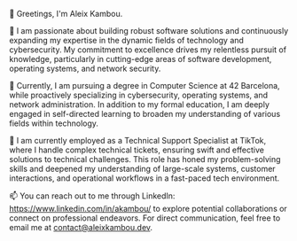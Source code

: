 👋 Greetings, I'm Aleix Kambou.

👀 I am passionate about building robust software solutions and continuously expanding my expertise in the dynamic fields of technology and cybersecurity. My commitment to excellence drives my relentless pursuit of knowledge, particularly in cutting-edge areas of software development, operating systems, and network security.

🌱 Currently, I am pursuing a degree in Computer Science at 42 Barcelona, while proactively specializing in cybersecurity, operating systems, and network administration. In addition to my formal education, I am deeply engaged in self-directed learning to broaden my understanding of various fields within technology.

💼 I am currently employed as a Technical Support Specialist at TikTok, where I handle complex technical tickets, ensuring swift and effective solutions to technical challenges. This role has honed my problem-solving skills and deepened my understanding of large-scale systems, customer interactions, and operational workflows in a fast-paced tech environment.

📫 You can reach out to me through LinkedIn: https://www.linkedin.com/in/akambou/  to explore potential collaborations or connect on professional endeavors. For direct communication, feel free to email me at contact@aleixkambou.dev.

